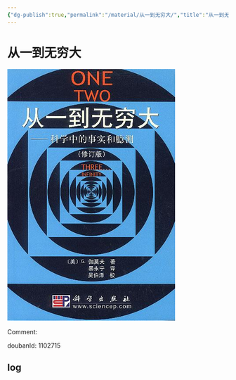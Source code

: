 ```yaml
---
{"dg-publish":true,"permalink":"/material/从一到无穷大/","title":"从一到无穷大"}
---
```



# 从一到无穷大

![image](https://raw.githubusercontent.com/HiraethEcho/picx-images-hosting/master/picgo/202505281705128.png)

Comment: 



doubanId: 1102715

## log

